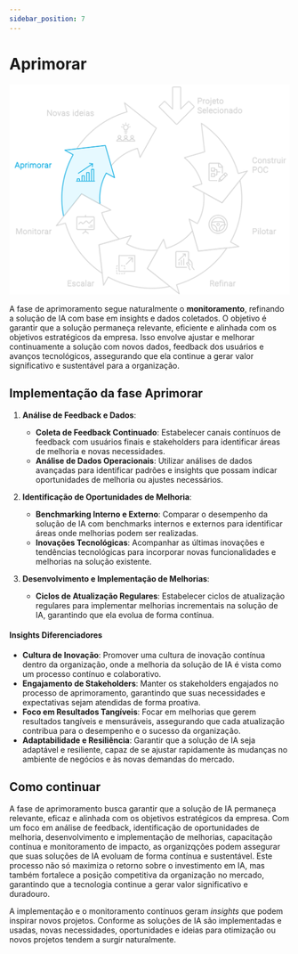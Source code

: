 ```yaml
---
sidebar_position: 7
---
```

# Aprimorar
![Fluxo adoção da IA - Implementar](./ciclo/ciclo-implementar-aprimorar.svg)

A fase de aprimoramento segue naturalmente o **monitoramento**, refinando a solução de IA com base em insights e dados coletados. O objetivo é garantir que a solução permaneça relevante, eficiente e alinhada com os objetivos estratégicos da empresa. Isso envolve ajustar e melhorar continuamente a solução com novos dados, feedback dos usuários e avanços tecnológicos, assegurando que ela continue a gerar valor significativo e sustentável para a organização.

## Implementação da fase Aprimorar
1. **Análise de Feedback e Dados**:
   - **Coleta de Feedback Continuado**: Estabelecer canais contínuos de feedback com usuários finais e stakeholders para identificar áreas de melhoria e novas necessidades.
   - **Análise de Dados Operacionais**: Utilizar análises de dados avançadas para identificar padrões e insights que possam indicar oportunidades de melhoria ou ajustes necessários.

2. **Identificação de Oportunidades de Melhoria**:
   - **Benchmarking Interno e Externo**: Comparar o desempenho da solução de IA com benchmarks internos e externos para identificar áreas onde melhorias podem ser realizadas.
   - **Inovações Tecnológicas**: Acompanhar as últimas inovações e tendências tecnológicas para incorporar novas funcionalidades e melhorias na solução existente.

3. **Desenvolvimento e Implementação de Melhorias**:
   - **Ciclos de Atualização Regulares**: Estabelecer ciclos de atualização regulares para implementar melhorias incrementais na solução de IA, garantindo que ela evolua de forma contínua.

#### Insights Diferenciadores
- **Cultura de Inovação**: Promover uma cultura de inovação contínua dentro da organização, onde a melhoria da solução de IA é vista como um processo contínuo e colaborativo.
- **Engajamento de Stakeholders**: Manter os stakeholders engajados no processo de aprimoramento, garantindo que suas necessidades e expectativas sejam atendidas de forma proativa.
- **Foco em Resultados Tangíveis**: Focar em melhorias que gerem resultados tangíveis e mensuráveis, assegurando que cada atualização contribua para o desempenho e o sucesso da organização.
- **Adaptabilidade e Resiliência**: Garantir que a solução de IA seja adaptável e resiliente, capaz de se ajustar rapidamente às mudanças no ambiente de negócios e às novas demandas do mercado.

## Como continuar
A fase de aprimoramento busca garantir que a solução de IA permaneça relevante, eficaz e alinhada com os objetivos estratégicos da empresa. Com um foco em análise de feedback, identificação de oportunidades de melhoria, desenvolvimento e implementação de melhorias, capacitação contínua e monitoramento de impacto, as organizqções podem assegurar que suas soluções de IA evoluam de forma contínua e sustentável. Este processo não só maximiza o retorno sobre o investimento em IA, mas também fortalece a posição competitiva da organização no mercado, garantindo que a tecnologia continue a gerar valor significativo e duradouro.

A implementação e o monitoramento contínuos geram *insights* que podem inspirar novos projetos. Conforme as soluções de IA são implementadas e usadas, novas necessidades, oportunidades e ideias para otimização ou novos projetos tendem a surgir naturalmente.
